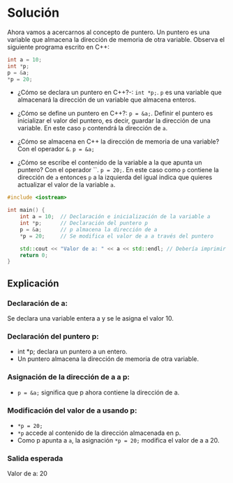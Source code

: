 # Solución

Ahora vamos a acercarnos al concepto de puntero. Un puntero es una variable que almacena la dirección de memoria de otra variable. Observa el siguiente programa escrito en C++:

 ```cpp
int a = 10;
int *p;
p = &a;
*p = 20;
```

- ¿Cómo se declara un puntero en C++?-: `int *p;`. `p` es una variable que almacenará la dirección de un variable que almacena enteros.

- ¿Cómo se define un puntero en C++?: `p = &a;`. Definir el puntero es inicializar el valor del puntero, es decir, guardar la dirección de una variable. En este caso `p` contendrá la dirección de `a`.

- ¿Cómo se almacena en C++ la dirección de memoria de una variable? Con el operador `&`. `p = &a;`

- ¿Cómo se escribe el contenido de la variable a la que apunta un puntero? Con el operador ``. `p = 20;`. En este caso como `p` contiene la dirección de `a` entonces `p` a la izquierda del igual indica que quieres actualizar el valor de la variable `a`.

```cpp
#include <iostream>

int main() {
    int a = 10;  // Declaración e inicialización de la variable a
    int *p;      // Declaración del puntero p
    p = &a;      // p almacena la dirección de a
    *p = 20;     // Se modifica el valor de a a través del puntero

    std::cout << "Valor de a: " << a << std::endl; // Debería imprimir 20
    return 0;
}
```

## Explicación

### Declaración de a:

Se declara una variable entera a y se le asigna el valor 10.

### Declaración del puntero p:

- int *p; declara un puntero a un entero.
- Un puntero almacena la dirección de memoria de otra variable.

### Asignación de la dirección de a a p:

- `p = &a;` significa que p ahora contiene la dirección de a.

### Modificación del valor de a usando p:

- `*p = 20;`
- `*p` accede al contenido de la dirección almacenada en p. 
- Como p apunta a `a`, la asignación `*p = 20;` modifica el valor de a a 20.

### Salida esperada

Valor de a: 20
